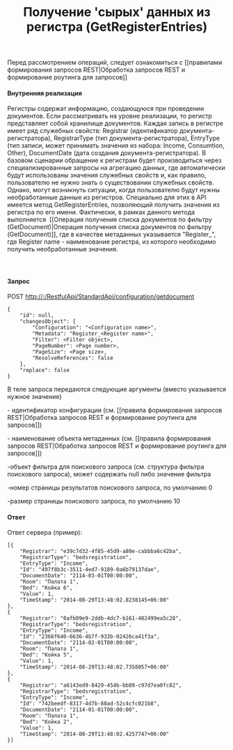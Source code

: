 ﻿---
layout: default
title: Получение 'сырых' данных из регистра (GetRegisterEntries)
position: 
categories: 
tags: 
---

Перед рассмотрением операций, следует ознакомиться с [[правилами формирования запросов REST|Обработка запросов REST и формирование роутинга для запросов]]

#### Внутренняя реализация

Регистры содержат информацию, создающуюся при проведении документов. Если рассматривать на уровне реализации, то регистр представляет собой хранилище документов. Каждая запись в регистре имеет ряд служебных свойств: Registrar (идентификатор документа-регистратора), RegistrarType (тип документа-регистратора), EntryType (тип записи, может принимать значения из набора: Income, Consumtion, Other), DocumentDate (дата создания документа-регистратора). В базовом сценарии обращение к регистрам будет производиться через специализированные запросы на агрегацию данных, где автоматически будут использованы значения служебных свойств и, как правило, пользователю не нужно знать о существовании служебных свойств. Однако, могут возникнуть ситуации, когда пользователю будут нужны необработанные данные из регистров. Специально для этих в API имеется метод GetRegisterEntries, позволяющий получить значения из регистра по его имени. Фактически, в рамках данного метода выполняется  [[Операция получения списка документов по фильтру (GetDocument)|Операция получения списка документов по фильтру (GetDocument)]], где в качестве метаданных указывается "Register_<Register name>", где Register name - наименование регистра, из которого необходимо получить необработанные значения.

####  

#### Запрос

POST [http://<ServerName>:<PortName>/RestfulApi/StandardApi/configuration/getdocument](http://10.10.1.82:9999/RestfulApi/StandardApi/configuration/getdocument)

```
{
	"id": null,
	"changesObject": {
		"Configuration": "<Configuration name>",
		"Metadata": "Register_<Register name>",
		"Filter": <Filter object>,
		"PageNumber": <Page number>,
		"PageSize": <Page size>,
		"ResolveReferences": false
	},
	"replace": false
}
```

В теле запроса передаются следующие аргументы (вместо <parameter name> указывается нужное значение)

<Configuration name> - идентификатор конфигурации (см. [[правила формирования запросов REST|Обработка запросов REST и формирование роутинга для запросов]])

<Metadata name> - наименование объекта метаданных (см. [[правила формирования запросов REST|Обработка запросов REST и формирование роутинга для запросов]])

<Filter object> -объект фильтра для поискового запроса (см. структура фильтра поискового запроса), может содержать null либо значение фильтра

<Page number> -номер страницы результатов поискового запроса, по умолчанию 0

<Page size> -размер страницы поискового запроса, по умолчанию 10

#### Ответ

Ответ сервера (пример):

```
[{
	"Registrar": "e39c7d32-4f85-45d9-a80e-cabbba6c42ba",
	"RegistrarType": "bedsregistration",
	"EntryType": "Income",
	"Id": "497f8b3c-3511-4ed7-9189-0a6b79137dae",
	"DocumentDate": "2114-03-01T00:00:00",
	"Room": "Палата 1",
	"Bed": "Койка 6",
	"Value": 1,
	"TimeStamp": "2014-08-29T13:48:02.8238145+06:00"
},
{
	"Registrar": "0afb09e9-2ddb-4dc7-b161-482499ea5c28",
	"RegistrarType": "bedsregistration",
	"EntryType": "Income",
	"Id": "2366f640-6636-4b7f-933b-02426ca41f3a",
	"DocumentDate": "2114-02-01T00:00:00",
	"Room": "Палата 1",
	"Bed": "Койка 5",
	"Value": 1,
	"TimeStamp": "2014-08-29T13:48:02.7358057+06:00"
},
{
	"Registrar": "a6143ed9-8429-454b-bb89-c97d7ea0fc82",
	"RegistrarType": "bedsregistration",
	"EntryType": "Income",
	"Id": "742beedf-8317-4d7b-88ad-52c4cfc021b8",
	"DocumentDate": "2114-01-01T00:00:00",
	"Room": "Палата 1",
	"Bed": "Койка 2",
	"Value": 1,
	"TimeStamp": "2014-08-29T13:48:02.4257747+06:00"
}]
```

